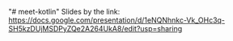 "# meet-kotlin" 
Slides by the link:
https://docs.google.com/presentation/d/1eNQNhnkc-Vk_OHc3q-SH5kzDUjMSDPyZQe2A264UkA8/edit?usp=sharing
